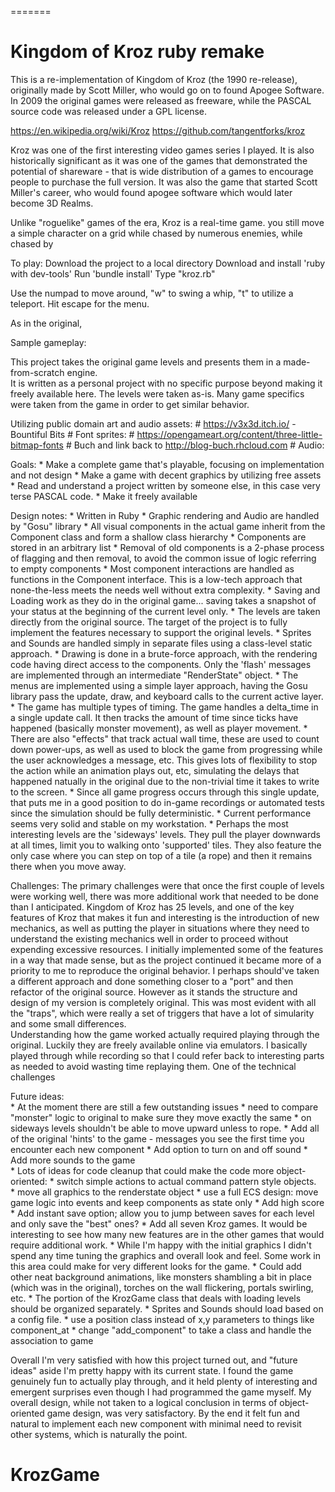 =======
# Kingdom of Kroz ruby remake

This is a re-implementation of Kingdom of Kroz (the 1990 re-release), originally made by Scott Miller, who would go on to found Apogee Software.
In 2009 the original games were released as freeware, while the PASCAL source code was released under a GPL license.

https://en.wikipedia.org/wiki/Kroz
https://github.com/tangentforks/kroz

Kroz was one of the first interesting video games series I played.  It is also historically significant as it was one of the games
that demonstrated the potential of shareware - that is wide distribution of a games to encourage people to purchase the full version.
It was also the game that started Scott Miller's career, who would found apogee software which would later become 3D Realms.

Unlike "roguelike" games of the era, Kroz is a real-time game.  you still move a simple character on a grid while chased by numerous enemies,
while chased by 

To play:
	Download the project to a local directory
	Download and install 'ruby with dev-tools'
	Run 'bundle install'
	Type "kroz.rb"

Use the numpad to move around, "w" to swing a whip, "t" to utilize a teleport.
Hit escape for the menu.

As in the original, 

Sample gameplay:

This project takes the original game levels and presents them in a made-from-scratch engine.  
It is written as a personal project with no specific purpose beyond making it freely available here.
The levels were taken as-is.  Many game specifics were taken from the game in order to get similar behavior.  



Utilizing public domain art and audio assets:
	# https://v3x3d.itch.io/ - Bountiful Bits
	# Font sprites:
		#  https://opengameart.org/content/three-little-bitmap-fonts
		#  Buch and link back to http://blog-buch.rhcloud.com
	# Audio:

Goals:
	* Make a complete game that's playable, focusing on implementation and not design
	* Make a game with decent graphics by utilizing free assets
	* Read and understand a project written by someone else, in this case very terse PASCAL code.
	* Make it freely available

Design notes:
	* Written in Ruby
	* Graphic rendering and Audio are handled by "Gosu" library
	* All visual components in the actual game inherit from the Component class and form a shallow class hierarchy
	* Components are stored in an arbitrary list
	* Removal of old components is a 2-phase process of flagging and then removal, to avoid the common issue of logic referring to empty components
	* Most component interactions are handled as functions in the Component interface.  This is a low-tech approach that none-the-less meets the needs well without extra complexity.
	* Saving and Loading work as they do in the original game... saving takes a snapshot of your status at the beginning of the current level only.
	* The levels are taken directly from the original source.  The target of the project is to fully implement the features necessary to support the original levels.
	* Sprites and Sounds are handled simply in separate files using a class-level static approach.
	* Drawing is done in a brute-force approach, with the rendering code having direct access to the components.  Only the 'flash' messages are implemented through an intermediate "RenderState" object.
	* The menus are implemented using a simple layer approach, having the Gosu library pass the update, draw, and keyboard calls to the current active layer.
	* The game has multiple types of timing.  The game handles a delta_time in a single update call.  It then tracks the amount of time since ticks have happened (basically monster movement), as well as player movement.
	* There are also "effects" that track actual wall time, these are used to count down power-ups, as well as used to block the game from progressing while the user acknowledges a message, etc.  This gives lots of flexibility to stop the action while an animation plays out, etc, simulating the delays that happened natually in the original due to the non-trivial time it takes to write to the screen.
	* Since all game progress occurs through this single update, that puts me in a good position to do in-game recordings or automated tests since the simulation should be fully deterministic.
	* Current performance seems very solid and stable on my workstation.
	* Perhaps the most interesting levels are the 'sideways' levels.  They pull the player downwards at all times, limit you to walking onto 'supported' tiles.  They also feature the only case where you can step on top of a tile (a rope) and then it remains there when you move away.  

Challenges:
The primary challenges were that once the first couple of levels were working well, there was more additional work that needed to be done than I anticipated.  Kingdom of Kroz has 25 levels, and one of the key features of Kroz that makes it fun and interesting is the introduction of new mechanics, as well as putting the player in situations where they need to understand the existing mechanics well in order to proceed without expending excessive resources.
I initially implemented some of the features in a way that made sense, but as the project continued it became more of a priority to me to reproduce the original behavior.  I perhaps should've taken a different approach and done something closer to a "port" and then refactor of the original source.  However as it stands the structure and design of my version is completely original.
This was most evident with all the "traps", which were really a set of triggers that have a lot of simularity and some small differences.  
Understanding how the game worked actually required playing through the original.  Luckily they are freely available online via emulators.  I basically played through while recording so that I could refer back to interesting parts as needed to avoid wasting time replaying them.
One of the technical challenges

Future ideas:    
	* At the moment there are still a few outstanding issues
		* need to compare "monster" logic to original to make sure they move exactly the same
		* on sideways levels shouldn't be able to move upward unless to rope.
		* Add all of the original 'hints' to the game - messages you see the first time you encounter each new component
	* Add option to turn on and off sound
	* Add more sounds to the game	
	* Lots of ideas for code cleanup that could make the code more object-oriented: 
		* switch simple actions to actual command pattern style objects.  
		* move all graphics to the renderstate object
		* use a full ECS design: move game logic into events and keep components as state only
	* Add high score
	* Add instant save option; allow you to jump between saves for each level and only save the "best" ones?
	* Add all seven Kroz games.  It would be interesting to see how many new features are in the other games that would require additional work.
	* While I'm happy with the initial graphics I didn't spend any time tuning the graphics and overall look and feel.  Some work in this area could make for very different looks for the game.
	* Could add other neat background animations, like monsters shambling a bit in place (which was in the original), torches on the wall flickering, portals swirling, etc.
	* The portion of the KrozGame class that deals with loading levels should be organized separately.
	* Sprites and Sounds should load based on a config file.
	* use a position class instead of x,y parameters to things like component_at
	* change "add_component" to take a class and handle the association to game

Overall
I'm very satisfied with how this project turned out, and "future ideas" aside I'm pretty happy with its current state.  I found the game genuinely fun to actually play through, and it held plenty of interesting and emergent surprises even though I had programmed the game myself.
My overall design, while not taken to a logical conclusion in terms of object-oriented game design, was very satisfactory.  By the end it felt fun and natural to implement each new component with minimal need to revisit other systems, which is naturally the point.


# KrozGame

